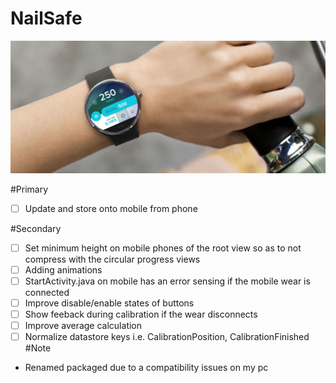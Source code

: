 NailSafe
========

![Image](wear/models/moto-360-2-cropped.jpg)

#Primary
- [ ] Update and store onto mobile from phone

#Secondary
- [ ] Set minimum height on mobile phones of the root view so as to not compress with the circular progress views
- [ ] Adding animations
- [ ] StartActivity.java on mobile has an error sensing if the mobile wear is connected
- [ ] Improve disable/enable states of buttons
- [ ] Show feeback during calibration if the wear disconnects
- [ ] Improve average calculation
- [ ] Normalize datastore keys i.e. CalibrationPosition, CalibrationFinished
#Note
- Renamed packaged due to a compatibility issues on my pc

